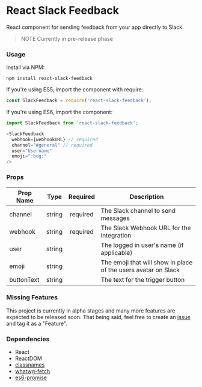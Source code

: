 React Slack Feedback
=====================

React component for sending feedback from your app directly to Slack.

> NOTE Currently in pre-release phase

### Usage

Install via NPM:

```
npm install react-slack-feedback
```

If you're using ES5, import the component with require:
```javascript
const SlackFeedback = require('react-slack-feedback');
```

If you're using ES6, import the component:
```javascript
import SlackFeedback from 'react-slack-feedback';
```

```javascript
<SlackFeedback
  webhook={webhookURL} // required
  channel="#general" // required
  user="Username"
  emoji=":bug:"
/>
```

### Props
| Prop Name     | Type   | Required      | Description |
| ------------- | ------ |:-------------:|-------------|
| channel       | string | required      | The Slack channel to send messages |
| webhook       | string | required      | The Slack Webhook URL for the integration |
| user          | string |               | The logged in user's name (if applicable) |
| emoji         | string |               | The emoji that will show in place of the users avatar on Slack |
| buttonText    | string |               | The text for the trigger button |


### Missing Features

This project is currently in alpha stages and many more features are expected to be released soon. That being said, feel free to create an [issue](https://github.com/markmur/react-slack-feedback/issues) and tag it as a "Feature".

### Dependencies

* React
* ReactDOM
* [classnames](https://github.com/jedwatson/classnames)
* [whatwg-fetch](https://github.com/github/whatwg-fetch)
* [es6-promise](https://github.com/stefanpenner/es6-promise)
